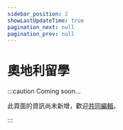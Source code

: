 ```yaml
---
sidebar_position: 2
showLastUpdateTime: true
pagination_next: null
pagination_prev: null
---
```


# 奧地利留學

:::caution Coming soon...

此頁面的資訊尚未新增，歡迎[共同編輯](https://github.com/xdavidchen/docs-exittaiwan/blob/main/docs/%E9%81%B8%E6%93%87%E5%9C%8B%E5%AE%B6/%E5%A5%A7%E5%9C%B0%E5%88%A9/%E5%A5%A7%E5%9C%B0%E5%88%A9%E7%95%99%E5%AD%B8.md)。

:::